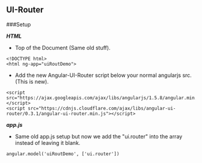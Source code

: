 ## UI-Router

###Setup

***HTML***
* Top of the Document (Same old stuff).
```
<!DOCTYPE html>
<html ng-app="uiRoutDemo">
```
* Add the new Angular-UI-Router script below your normal angularjs src. (This is new).
```
<script src="https://ajax.googleapis.com/ajax/libs/angularjs/1.5.8/angular.min.js"></script>
<script src="https://cdnjs.cloudflare.com/ajax/libs/angular-ui-router/0.3.1/angular-ui-router.min.js"></script>
```

***app.js***
* Same old app.js setup but now we add the "ui.router" into the array instead of leaving it blank. 
```
angular.model('uiRoutDemo', ['ui.router'])
```
